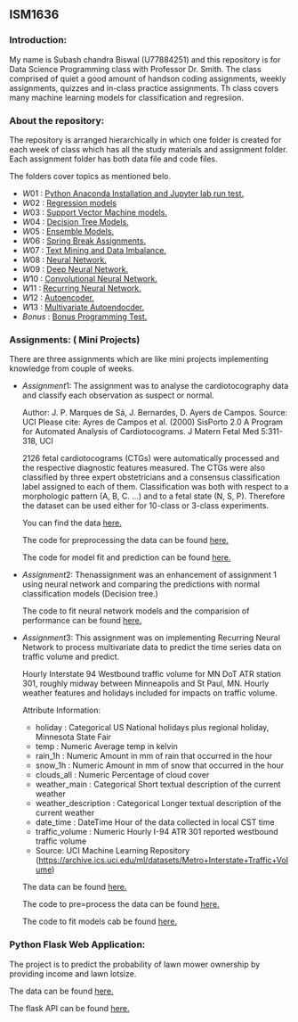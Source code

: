 ## ISM1636

### Introduction:
My name is Subash chandra Biswal (U77884251) and this repository is for Data Science Programming class with Professor Dr. Smith. The class comprised of quiet a good amount of handson coding assignments, weekly assignments, quizzes and in-class practice assignments. Th class covers many machine learning models for classification and regresiion. 

### About the repository:
The repository is arranged hierarchically in which one folder is created for each week of class which has all the study materials and assignment folder. Each assignment folder has both data file and code files.

The folders cover topics as mentioned belo.

- $W01$ :  [Python Anaconda Installation and Jupyter lab run test.](https://github.com/sbiswal14/ISM1636/tree/main/W01)
- $W02$ :  [Regression models](https://github.com/sbiswal14/ISM1636/tree/main/W02) 
- $W03$ :  [Support Vector Machine models.](https://github.com/sbiswal14/ISM1636/tree/main/W03)
- $W04$ :  [Decision Tree Models.](https://github.com/sbiswal14/ISM1636/tree/main/W04)
- $W05$ :  [Ensemble Models.](https://github.com/sbiswal14/ISM1636/tree/main/W05)
- $W06$ :  [Spring Break Assignments.](https://github.com/sbiswal14/ISM1636/tree/main/W06)
- $W07$ :  [Text Mining and Data Imbalance.](https://github.com/sbiswal14/ISM1636/tree/main/W07)
- $W08$ :  [Neural Network.](https://github.com/sbiswal14/ISM1636/tree/main/W08)
- $W09$ :  [Deep Neural Network.](https://github.com/sbiswal14/ISM1636/tree/main/W09)
- $W10$ :  [Convolutional Neural Network.](https://github.com/sbiswal14/ISM1636/tree/main/W10)
- $W11$ :  [Recurring Neural Network.](https://github.com/sbiswal14/ISM1636/tree/main/W11)
- $W12$ :  [Autoencoder.](https://github.com/sbiswal14/ISM1636/tree/main/W12)
- $W13$ :  [Multivariate Autoendocder.](https://github.com/sbiswal14/ISM1636/tree/main/W13)
- $Bonus$ : [Bonus Programming Test.](https://github.com/sbiswal14/ISM1636/tree/main/Bonus)

### Assignments: ( Mini Projects)
There are three assignments which are like mini projects implementing knowledge from couple of weeks.

- $Assignment 1 :$
  The assignment was to analyse the cardiotocography data and classify each observation as suspect or normal.
  
  Author: J. P. Marques de Sá, J. Bernardes, D. Ayers de Campos.
  Source: UCI
  Please cite: Ayres de Campos et al. (2000) SisPorto 2.0 A Program for Automated Analysis of Cardiotocograms. J Matern Fetal Med 5:311-318, UCI

  2126 fetal cardiotocograms (CTGs) were automatically processed and the respective diagnostic features measured. The CTGs were also classified by three expert  obstetricians and a consensus classification label assigned to each of them. Classification was both with respect to a morphologic pattern (A, B, C. ...) and to a fetal state (N, S, P). Therefore the dataset can be used either for 10-class or 3-class experiments.
  
  You can find the data [here.](https://github.com/sbiswal14/ISM1636/blob/main/W06/cardiotocography_csv.csv)
  
  The code for preprocessing the data can be found [here.](https://github.com/sbiswal14/ISM1636/blob/main/W06/preprocessing%20_cardio.ipynb)
  
  The code for model fit and prediction can be found [here.](https://github.com/sbiswal14/ISM1636/blob/main/W06/modelfit_cardio.ipynb)
  
- $Assignment 2 :$
  Thenassignment was an enhancement of assignment 1 using neural network and comparing the predictions with normal classification models (Decision tree.)
  
  The code to fit neural network models and the comparision of performance can be found [here.](https://github.com/sbiswal14/ISM1636/blob/main/W08/Assignment/modelfit_cardio.ipynb)
  
- $Assignment 3 :$
  This assignment was on implementing Recurring Neural Network to process multivariate data to predict the time series data on traffic volume and predict.
  
  Hourly Interstate 94 Westbound traffic volume for MN DoT ATR station 301, roughly midway between Minneapolis and St Paul, MN. Hourly weather features and holidays  included for impacts on traffic volume.

  Attribute Information:

  - holiday : Categorical US National holidays plus regional holiday, Minnesota State Fair
  - temp : Numeric Average temp in kelvin
  - rain_1h : Numeric Amount in mm of rain that occurred in the hour
  - snow_1h : Numeric Amount in mm of snow that occurred in the hour
  - clouds_all : Numeric Percentage of cloud cover
  - weather_main : Categorical Short textual description of the current weather
  - weather_description : Categorical Longer textual description of the current weather
  - date_time : DateTime Hour of the data collected in local CST time
  - traffic_volume : Numeric Hourly I-94 ATR 301 reported westbound traffic volume
  - Source: UCI Machine Learning Repository (https://archive.ics.uci.edu/ml/datasets/Metro+Interstate+Traffic+Volume)

  The data can be found [here.](https://github.com/sbiswal14/ISM1636/blob/main/W13/Assignment/Metro_Interstate_Traffic_Volume.csv)

  The code to pre=process the data can be found [here.](https://github.com/sbiswal14/ISM1636/blob/main/W13/Assignment/Assignment_3_data_preprocessing.ipynb)

  The code to fit models cab be found [here.](https://github.com/sbiswal14/ISM1636/blob/main/W13/Assignment/Assignment_3_model_fit.ipynb)

### Python Flask Web Application: 

  The project is to predict the probability of lawn mower ownership by providing income and lawn lotsize. 

  The data can be found [here.](https://github.com/sbiswal14/ISM1636/blob/main/W03/Assignment/Data/RidingMowers.csv)

  The flask API can be found [here.](https://github.com/sbiswal14/ISM1636/blob/main/W03/flask_project/app.py)


  
  

